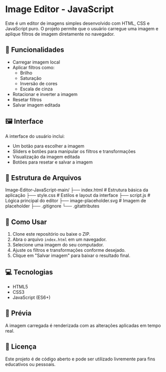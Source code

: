# Image Editor - JavaScript

Este é um editor de imagens simples desenvolvido com HTML, CSS e JavaScript puro. O projeto permite que o usuário carregue uma imagem e aplique filtros de imagem diretamente no navegador.

## 🔧 Funcionalidades

- Carregar imagem local
- Aplicar filtros como:
  - Brilho
  - Saturação
  - Inversão de cores
  - Escala de cinza
- Rotacionar e inverter a imagem
- Resetar filtros
- Salvar imagem editada

## 🖼️ Interface

A interface do usuário inclui:

- Um botão para escolher a imagem
- Sliders e botões para manipular os filtros e transformações
- Visualização da imagem editada
- Botões para resetar e salvar a imagem

## 📂 Estrutura de Arquivos
Image-Editor-JavaScript-main/
├── index.html # Estrutura básica da aplicação
├── style.css # Estilos e layout da interface
├── script.js # Lógica principal do editor
├── image-placeholder.svg # Imagem de placeholder
├── .gitignore
└── .gitattributes

## 🚀 Como Usar

1. Clone este repositório ou baixe o ZIP.
2. Abra o arquivo `index.html` em um navegador.
3. Selecione uma imagem do seu computador.
4. Ajuste os filtros e transformações conforme desejado.
5. Clique em "Salvar imagem" para baixar o resultado final.

## 💻 Tecnologias

- HTML5
- CSS3
- JavaScript (ES6+)

## 📸 Prévia

A imagem carregada é renderizada com as alterações aplicadas em tempo real.

## 📜 Licença

Este projeto é de código aberto e pode ser utilizado livremente para fins educativos ou pessoais.


